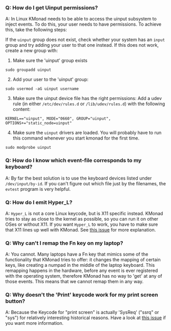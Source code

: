 ### Q: How do I get Uinput permissions?

A: In Linux KMonad needs to be able to access the uinput subsystem to inject
events. To do this, your user needs to have permissions. To achieve this, take
the following steps:

If the `uinput` group does not exist, check whether your system has an `input`
group and try adding your user to that one instead. If this does not work,
create a new group with:

1. Make sure the 'uinput' group exists

``` shell
sudo groupadd uinput
```

2. Add your user to the 'uinput' group:
``` shell
sudo usermod -aG uinput username
```

3. Make sure the uinput device file has the right permissions:
Add a udev rule (in either `/etc/dev/rules.d` or `/lib/udev/rules.d`) with the
following content:
```shell
KERNEL=="uinput", MODE="0660", GROUP="uinput", OPTIONS+="static_node=uinput"
```

4. Make sure the `uinput` drivers are loaded.
You will probably have to run this command whenever you start kmonad for the first time.
``` shell
sudo modprobe uinput
```


### Q: How do I know which event-file corresponds to my keyboard?

A: By far the best solution is to use the keyboard devices listed under `/dev/input/by-id`. If you can't figure out which file just by the filenames, the `evtest` program is very helpful.


### Q: How do I emit Hyper_L?

A: `Hyper_L` is not a core Linux keycode, but is X11 specific instead. KMonad
tries to stay as close to the kernel as possible, so you can run it on other
OSes or without X11. If you want `Hyper_L` to work, you have to make sure that
X11 lines up well with KMonad. See [this issue](https://github.com/david-janssen/kmonad/issues/22) for more explanation.


### Q: Why can't I remap the Fn key on my laptop?

A: You cannot. Many laptops have a Fn key that mimics some of the functionality
that KMonad tries to offer: it changes the mapping of certain keys, like
creating a numpad in the middle of the laptop keyboard. This remapping happens
in the hardware, before any event is ever registered with the operating system,
therefore KMonad has no way to 'get' at any of those events. This means that we
cannot remap them in any way.


### Q: Why doesn't the 'Print' keycode work for my print screen button?

A: Because the Keycode for "print screen" is actually 'SysReq' ("ssrq" or "sys") for relatively interesting historical reasons. Have a look at [this issue](https://github.com/david-janssen/kmonad/issues/59) if you want more information.
